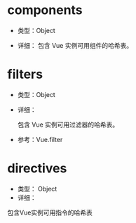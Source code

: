 # components

* 类型：Object

* 详细：
包含 Vue 实例可用组件的哈希表。

# filters
  
* 类型：Object

* 详细：

  包含 Vue 实例可用过滤器的哈希表。

* 参考：Vue.filter



# directives

* 类型： Object
* 详细：

包含Vue实例可用指令的哈希表
